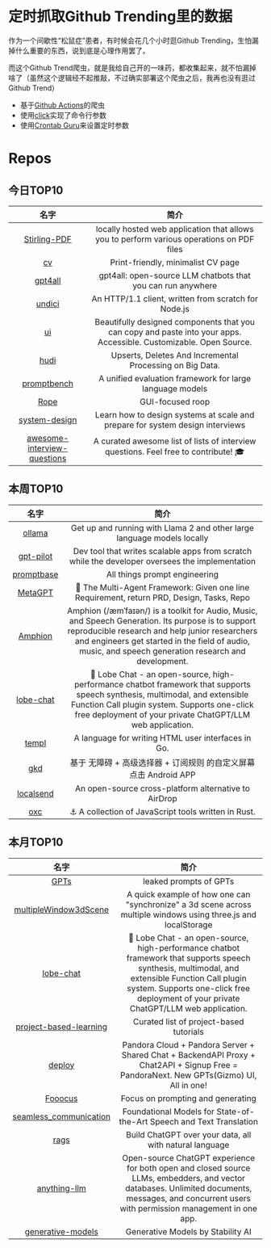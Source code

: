 # 定时抓取Github Trending里的数据

作为一个间歇性“松鼠症”患者，有时候会花几个小时逛Github Trending，生怕漏掉什么重要的东西，说到底是心理作用罢了。

而这个Github Trend爬虫，就是我给自己开的一味药，都收集起来，就不怕漏掉啥了（虽然这个逻辑经不起推敲，不过确实部署这个爬虫之后，我再也没有逛过Github Trend）

* 基于[Github Actions](https://docs.github.com/en/actions)的爬虫
* 使用[click](https://github.com/pallets/click)实现了命令行参数
* 使用[Crontab Guru](https://crontab.guru/)来设置定时参数

# Repos
## 今日TOP10 
<!-- START OF DAILY_TOP10_REPOS -->
| 名字 | 简介 |
| :----: | :----: |
| [Stirling-PDF](https://github.com/Frooodle/Stirling-PDF) | locally hosted web application that allows you to perform various operations on PDF files |
| [cv](https://github.com/BartoszJarocki/cv) | Print-friendly, minimalist CV page |
| [gpt4all](https://github.com/nomic-ai/gpt4all) | gpt4all: open-source LLM chatbots that you can run anywhere |
| [undici](https://github.com/nodejs/undici) | An HTTP/1.1 client, written from scratch for Node.js |
| [ui](https://github.com/shadcn-ui/ui) | Beautifully designed components that you can copy and paste into your apps. Accessible. Customizable. Open Source. |
| [hudi](https://github.com/apache/hudi) | Upserts, Deletes And Incremental Processing on Big Data. |
| [promptbench](https://github.com/microsoft/promptbench) | A unified evaluation framework for large language models |
| [Rope](https://github.com/Hillobar/Rope) | GUI-focused roop |
| [system-design](https://github.com/karanpratapsingh/system-design) | Learn how to design systems at scale and prepare for system design interviews |
| [awesome-interview-questions](https://github.com/DopplerHQ/awesome-interview-questions) | A curated awesome list of lists of interview questions. Feel free to contribute! 🎓 |
<!-- END OF DAILY_TOP10_REPOS -->

## 本周TOP10
<!-- START OF WEEKLY_TOP10_REPOS -->
| 名字 | 简介 |
| :----: | :----: |
| [ollama](https://github.com/jmorganca/ollama) | Get up and running with Llama 2 and other large language models locally |
| [gpt-pilot](https://github.com/Pythagora-io/gpt-pilot) | Dev tool that writes scalable apps from scratch while the developer oversees the implementation |
| [promptbase](https://github.com/microsoft/promptbase) | All things prompt engineering |
| [MetaGPT](https://github.com/geekan/MetaGPT) | 🌟 The Multi-Agent Framework: Given one line Requirement, return PRD, Design, Tasks, Repo |
| [Amphion](https://github.com/open-mmlab/Amphion) | Amphion (/æmˈfaɪən/) is a toolkit for Audio, Music, and Speech Generation. Its purpose is to support reproducible research and help junior researchers and engineers get started in the field of audio, music, and speech generation research and development. |
| [lobe-chat](https://github.com/lobehub/lobe-chat) | 🤖 Lobe Chat - an open-source, high-performance chatbot framework that supports speech synthesis, multimodal, and extensible Function Call plugin system. Supports one-click free deployment of your private ChatGPT/LLM web application. |
| [templ](https://github.com/a-h/templ) | A language for writing HTML user interfaces in Go. |
| [gkd](https://github.com/gkd-kit/gkd) | 基于 无障碍 + 高级选择器 + 订阅规则 的自定义屏幕点击 Android APP |
| [localsend](https://github.com/localsend/localsend) | An open-source cross-platform alternative to AirDrop |
| [oxc](https://github.com/oxc-project/oxc) | ⚓ A collection of JavaScript tools written in Rust. |
<!-- END OF WEEKLY_TOP10_REPOS -->

## 本月TOP10
<!-- START OF MONTHLY_TOP10_REPOS -->
| 名字 | 简介 |
| :----: | :----: |
| [GPTs](https://github.com/linexjlin/GPTs) | leaked prompts of GPTs |
| [multipleWindow3dScene](https://github.com/bgstaal/multipleWindow3dScene) | A quick example of how one can "synchronize" a 3d scene across multiple windows using three.js and localStorage |
| [lobe-chat](https://github.com/lobehub/lobe-chat) | 🤖 Lobe Chat - an open-source, high-performance chatbot framework that supports speech synthesis, multimodal, and extensible Function Call plugin system. Supports one-click free deployment of your private ChatGPT/LLM web application. |
| [project-based-learning](https://github.com/practical-tutorials/project-based-learning) | Curated list of project-based tutorials |
| [deploy](https://github.com/pandora-next/deploy) | Pandora Cloud + Pandora Server + Shared Chat + BackendAPI Proxy + Chat2API + Signup Free = PandoraNext. New GPTs(Gizmo) UI, All in one! |
| [Fooocus](https://github.com/lllyasviel/Fooocus) | Focus on prompting and generating |
| [seamless_communication](https://github.com/facebookresearch/seamless_communication) | Foundational Models for State-of-the-Art Speech and Text Translation |
| [rags](https://github.com/run-llama/rags) | Build ChatGPT over your data, all with natural language |
| [anything-llm](https://github.com/Mintplex-Labs/anything-llm) | Open-source ChatGPT experience for both open and closed source LLMs, embedders, and vector databases. Unlimited documents, messages, and concurrent users with permission management in one app. |
| [generative-models](https://github.com/Stability-AI/generative-models) | Generative Models by Stability AI |
<!-- END OF MONTHLY_TOP10_REPOS -->
